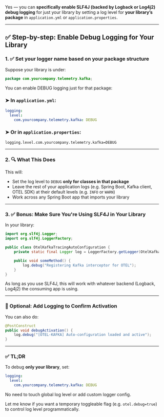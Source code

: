 Yes — you can **specifically enable SLF4J (backed by Logback or Log4j2) debug logging** for just your library by setting a log level for **your library’s package** in `application.yml` or `application.properties`.

---

## ✅ Step-by-step: Enable Debug Logging for Your Library

### 1. ✅ Set your logger name based on your **package structure**

Suppose your library is under:

```java
package com.yourcompany.telemetry.kafka;
```

You can enable DEBUG logging just for that package:

### ➤ In `application.yml`:

```yaml
logging:
  level:
    com.yourcompany.telemetry.kafka: DEBUG
```

### ➤ Or in `application.properties`:

```properties
logging.level.com.yourcompany.telemetry.kafka=DEBUG
```

---

### 2. 🔍 What This Does

This will:

* Set the log level to `DEBUG` **only for classes in that package**
* Leave the rest of your application logs (e.g. Spring Boot, Kafka client, OTEL SDK) at their default levels (e.g. `INFO` or `WARN`)
* Work across any Spring Boot app that imports your library

---

### 3. ✅ Bonus: Make Sure You're Using SLF4J in Your Library

In your library:

```java
import org.slf4j.Logger;
import org.slf4j.LoggerFactory;

public class OtelKafkaTracingAutoConfiguration {
    private static final Logger log = LoggerFactory.getLogger(OtelKafkaTracingAutoConfiguration.class);

    public void someMethod() {
        log.debug("Registering Kafka interceptor for OTEL");
    }
}
```

As long as you use SLF4J, this will work with whatever backend (Logback, Log4j2) the consuming app is using.

---

### 🧪 Optional: Add Logging to Confirm Activation

You can also do:

```java
@PostConstruct
public void debugActivation() {
    log.debug("[OTEL-KAFKA] Auto-configuration loaded and active");
}
```

---

### ✅ TL;DR

To debug **only your library**, set:

```yaml
logging:
  level:
    com.yourcompany.telemetry.kafka: DEBUG
```

No need to touch global log level or add custom logger config.

Let me know if you want a temporary toggleable flag (e.g. `otel.debug=true`) to control log level programmatically.

